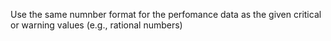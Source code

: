 Use the same numnber format for the perfomance data as the given critical or warning values (e.g., rational numbers)
